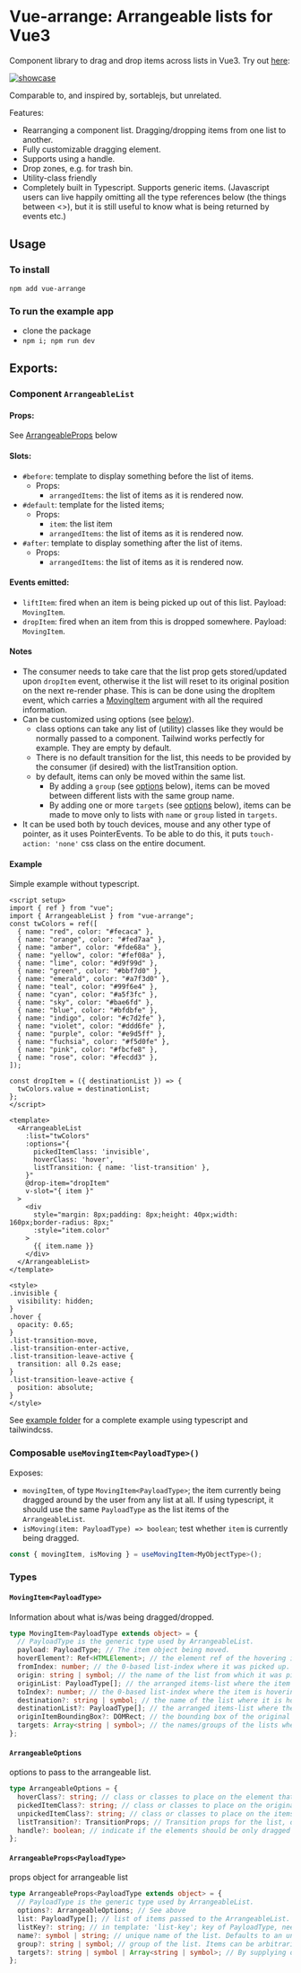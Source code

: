 # Vue-arrange: Arrangeable lists for Vue3

Component library to drag and drop items across lists in Vue3. Try out [here](https://vuereka.github.io/vue-arrange/):

[![showcase](./video/showcase1.gif)](https://vuereka.github.io/vue-arrange/)

Comparable to, and inspired by, sortablejs, but unrelated.

Features:

- Rearranging a component list. Dragging/dropping items from one list to another.
- Fully customizable dragging element.
- Supports using a handle.
- Drop zones, e.g. for trash bin.
- Utility-class friendly
- Completely built in Typescript. Supports generic items. (Javascript users can live happily omitting all the type references below (the things between <>), but it is still useful to know what is being returned by events etc.)

## Usage

### To install

```
npm add vue-arrange
```

### To run the example app

- clone the package
- `npm i; npm run dev`

## Exports:

### Component `ArrangeableList`

#### **Props:**

See [ArrangeableProps](#type-arrangeablepropspayloadtype) below

#### **Slots:**

- `#before`: template to display something before the list of items.
  - Props:
    - `arrangedItems`: the list of items as it is rendered now.
- `#default`: template for the listed items;
  - Props:
    - `item`: the list item
    - `arrangedItems`: the list of items as it is rendered now.
- `#after`: template to display something after the list of items.
  - Props:
    - `arrangedItems`: the list of items as it is rendered now.

#### **Events emitted:**

- `liftItem`: fired when an item is being picked up out of this list. Payload: `MovingItem`.
- `dropItem`: fired when an item from this is dropped somewhere. Payload: `MovingItem`.

#### **Notes**

- The consumer needs to take care that the list prop gets stored/updated upon `dropItem` event, otherwise it the list will reset to its original position on the next re-render phase. This is can be done using the dropItem event, which carries a [MovingItem](#type-movingitempayloadtype) argument with all the required information.
- Can be customized using options (see [below](#type-arrangeableoptions)).
  - class options can take any list of (utility) classes like they would be normally passed to a component. Tailwind works perfectly for example. They are empty by default.
  - There is no default transition for the list, this needs to be provided by the consumer (if desired) with the listTransition option.
  - by default, items can only be moved within the same list.
    - By adding a `group` (see [options](#type-arrangeableoptions) below), items can be moved between different lists with the same group name.
    - By adding one or more `targets` (see [options](#type-arrangeableoptions) below), items can be made to move only to lists with `name` or `group` listed in `targets`.
- It can be used both by touch devices, mouse and any other type of pointer, as it uses PointerEvents. To be able to do this, it puts `touch-action: 'none'` css class on the entire document.

#### **Example**

Simple example without typescript.

```vue
<script setup>
import { ref } from "vue";
import { ArrangeableList } from "vue-arrange";
const twColors = ref([
  { name: "red", color: "#fecaca" },
  { name: "orange", color: "#fed7aa" },
  { name: "amber", color: "#fde68a" },
  { name: "yellow", color: "#fef08a" },
  { name: "lime", color: "#d9f99d" },
  { name: "green", color: "#bbf7d0" },
  { name: "emerald", color: "#a7f3d0" },
  { name: "teal", color: "#99f6e4" },
  { name: "cyan", color: "#a5f3fc" },
  { name: "sky", color: "#bae6fd" },
  { name: "blue", color: "#bfdbfe" },
  { name: "indigo", color: "#c7d2fe" },
  { name: "violet", color: "#ddd6fe" },
  { name: "purple", color: "#e9d5ff" },
  { name: "fuchsia", color: "#f5d0fe" },
  { name: "pink", color: "#fbcfe8" },
  { name: "rose", color: "#fecdd3" },
]);

const dropItem = ({ destinationList }) => {
  twColors.value = destinationList;
};
</script>

<template>
  <ArrangeableList
    :list="twColors"
    :options="{
      pickedItemClass: 'invisible',
      hoverClass: 'hover',
      listTransition: { name: 'list-transition' },
    }"
    @drop-item="dropItem"
    v-slot="{ item }"
  >
    <div
      style="margin: 8px;padding: 8px;height: 40px;width: 160px;border-radius: 8px;"
      :style="item.color"
    >
      {{ item.name }}
    </div>
  </ArrangeableList>
</template>

<style>
.invisible {
  visibility: hidden;
}
.hover {
  opacity: 0.65;
}
.list-transition-move,
.list-transition-enter-active,
.list-transition-leave-active {
  transition: all 0.2s ease;
}
.list-transition-leave-active {
  position: absolute;
}
</style>
```

See [example folder](./example/) for a complete example using typescript and tailwindcss.

### Composable `useMovingItem<PayloadType>()`

Exposes:

- `movingItem`, of type `MovingItem<PayloadType>`; the item currently being dragged around by the user from any list at all. If using typescript, it should use the same `PayloadType` as the list items of the `ArrangeableList`.
- `isMoving(item: PayloadType) => boolean`; test whether `item` is currently being dragged.

```typescript
const { movingItem, isMoving } = useMovingItem<MyObjectType>();
```

### Types

#### `MovingItem<PayloadType>`

Information about what is/was being dragged/dropped.

```typescript
type MovingItem<PayloadType extends object> = {
  // PayloadType is the generic type used by ArrangeableList.
  payload: PayloadType; // The item object being moved.
  hoverElement?: Ref<HTMLElement>; // the element ref of the hovering item.
  fromIndex: number; // the 0-based list-index where it was picked up.
  origin: string | symbol; // the name of the list from which it was picked up.
  originList: PayloadType[]; // the arranged items-list where the item came from
  toIndex?: number; // the 0-based list-index where the item is hovering or dropped.
  destination?: string | symbol; // the name of the list where it is hovering or dropped.
  destinationList?: PayloadType[]; // the arranged items-list where the item is hovering over or being dropped
  originItemBoundingBox?: DOMRect; // the bounding box of the original location of the picked item.
  targets: Array<string | symbol>; // the names/groups of the lists where this item can be dropped.
};
```

#### `ArrangeableOptions`

options to pass to the arrangeable list.

```typescript
type ArrangeableOptions = {
  hoverClass?: string; // class or classes to place on the element that is being dragged by the user
  pickedItemClass?: string; // class or classes to place on the original of the element in the list that is being picked up. Typically: 'invisible' or something like this.
  unpickedItemClass?: string; // class or classes to place on the items that are _not_ being picked up
  listTransition?: TransitionProps; // Transition props for the list, dictating how moving, removing and adding items to the list looks. See: Vue TransitionGroup documentation.
  handle?: boolean; // indicate if the elements should be only dragged using a handle. If so, any descendant elements with attribute: 'name="handle"' are used as a handle.
};
```

#### `ArrangeableProps<PayloadType>`

props object for arrangeable list

```typescript
type ArrangeableProps<PayloadType extends object> = {
  // PayloadType is the generic type used by ArrangeableList.
  options?: ArrangeableOptions; // See above
  list: PayloadType[]; // list of items passed to the ArrangeableList.
  listKey?: string; // in template: 'list-key'; key of PayloadType, needs to be unique within list. (Only necessary if list items are reassigned in place.)
  name?: symbol | string; // unique name of the list. Defaults to an unnamed symbol which gets exposed. Advised is to use a named symbol.
  group?: string | symbol; // group of the list. Items can be arbitrarily moved across member lists of this group.
  targets?: string | symbol | Array<string | symbol>; // By supplying one or more targets, items from this list can only be moved to other groups/lists named in 'targets' (using the name/group).
};
```
